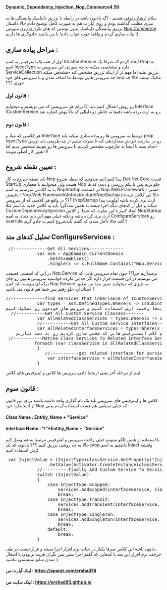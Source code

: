 #### Dynamic_Dependency_Injection_Nop_Commerce4.50
  سلام <a href="https://ershad95.github.io/">ارشاد رئوفی</a> هستم - اگه یادتون باشه در رابطه با تزریق داینامیک وابستگی ها یه سری مطلب گذاشته بودم و روی آپارات هم به صورت کامل توضیح دادم حالا  داستان تزریق وابستگی داینامیک بدون نوشتن کد های تکراری روی سورس  <a href="https://www.nopcommerce.com/">Nop Commerce</a> پیاده سازی کردم و واقعا خوب جواب داده! با من باشید جادوگری ها داریم :) 
## مراحل پیاده سازی : 
 اول از همه یک اینترفیس به اسم ICustomService ایجاد کردم که صرفا یک Prop به اسم InjectType داره و مشخصی میکنه به چه صورتی این سرویس به ServiceCollection تزریق بشه 
 اما مهم تر از اینکه تزریق مشخص کنه -مشخص میکنه چه سرویس هایی توسط ما اضافه شدن و با سرویس های خود nop تفکیک میشه حالا چه جوری ؟؟؟
### قانون اول : 
 برای هر سرویسی که می نویسیم و میخوایم DI رو روش اعماال کنیم باید Interface  ICustomService رو به ارث برده باشه دقیقا به خاطر دو دلیللی که بالا بهش اشاره شد.
### قانون دوم :‌ 
 هر کلاسی که میاد و Interface مرتبط به سرویس ها رو پیاده سازی میکنه باید prop InjectType رو در سازنده خودش مقداردهی کنه تا متوجه بشیم از چه طریقی باید تزریق انجام بشه 
 تا اینجا یه چارچوب مشخص کردیم تا سرویس ها رو بتونیم تشخیص بدیم اما هنوز کار اصلی مونده !!!
## تعیین نقطه شروع :
 باید نقطه شروع به کار Nop پیدا کنیم اینم مبدونیم که نقطه شروع Dot Net Core قست StartUp هست ولی میخواییم با معماری Nop جلو بریم پس با یکم بررسی و دیدن کد ها به یه کلاسی میرسیم به اسم NopStartup در قسمت Nop.Web.Framework - مسیر دقیقش ‌:‌ Nop.Web.Framework\Infrastructure\NopStartup.cs
 حالا این کلاس چیه ؟؟؟ در واقع هر کلاسی که از سرویس INopStartup ارث بری کرده باشه اولویت پیدا میکنه و قبل از کدهای دیگه اجرا میشه به همین سادگی!
 باید یه کلاس جدید به اسم مثلا CustomDependencyInjection ایجاد کنیم با این تفاوت که حتما از کلاس NopStartup ارث بری کرده باشه و نکته خیلی مهم این باید متدی به اسم ConfigureServices رو override کنه 
 حالا داخل متدی که گقتم بایدشروع کنیم به جادو گری!!!
## تحلیل کدهای متد ConfigureServices :
<pre>
 //-------------Get All Services-------------
            var asm = AppDomain.CurrentDomain
                .GetAssemblies()
                .Single(x => x.FullName.Contains("Nop.Services"));
</pre>

 در این کد اسمبلی قسمت Nop.Service برمیداریم چرا؟؟ چون تمام سرویس هایی که می نویسیم در این قسمت قرار داره اگر خدایی نکرده خواستید سرویس هاتون رو جای دیگه ای بنویسد باید اسم Nop.Service به چیزی که میخوایید تغییر بدید من تطبق استاندارد جلو رفتم پس شما هم قانون مند باشید !

<pre>
//-------------find Services that inheriance of ICustomService-------------
            var types = asm.DefinedTypes.Where(x => IsSubInterface(x, typeof(ICustomService))); 
یادتونه گقتم باید مشخص بشه چه سرویس هایی رو ما مشخص کردیم ! اینجا وقتشه ازش استفاده کنیم و سرویس های خودمون رو تفکیک کنیم
  //-----------Get All Custom Service Classess-------
            var allRelatedClassServices = types.Where(x => x.IsClass);
            //-----------Get All Custom Service Interfaces-------
            var allRelatedInterfaceServices = types.Where(x => x.IsInterface);
    تو این مرحله تمام کلاس ایمنترفیس هایی که شخصی سازی کردیم رو به دست میاریم 
 //-----------Matche Class Services To Related Interface Services-------
           foreach (var classService in allRelatedClassServices)
            {
               //-----------get related interface for service class-----------
                var interfaceService = allRelatedInterfaceServices.Single(x => x.Name == $"I{classService.Name}");           
            }
</pre>

 اینم از مرحله آخر یعنی ارتباط دادن سرویس ها کلاس و اینترفیس های کلاس 
## قانون سوم :  
کلاس ها و اینترفیس های سرویس باید یک نام گذاری واحد داشته باشند برای این قانون از استاندارد خود Nop که خیلی منطقی هم هست استفاده کردم یعنی :
#### Class Name : Entitiy_Name + "Service"
#### Interface Name : "I"+Entitiy_Name + "Service"
با استفاده از همین الگو میتونم خیلی راحت سرویس و اینترفیس مرتبط به هم وصل کنم
حالا به چه روشی تزریق کنیم ؟؟؟ 
یادتونه که یک prop داشتیم به اسم Inject وقتشه ازش استفاده کنیم 

<pre>
 var InjectValue = (InjectType)classService.GetProperty("Inject")
                .GetValue(Activator.CreateInstance(classService), null);
            //----------finally Add Custom Service To Service Collection-----------
            switch (InjectValue)
            {
                case InjectType.Scopped:
                    services.AddScoped(interfaceService, classService);
                    break;
                case InjectType.Transit:
                    services.AddTransient(interfaceService, classService);
                    break;
                case InjectType.SingleTon:
                    services.AddSingleton(interfaceService, classService);
                    break;
                default:
                    break;
            }
</pre>
 

یادتون باشه این کلاس صرفا یکبار در حیات نرم افزار اجرا میشه و قرار نیست در طی جرخف نرم افزار این متذ با کدهایی که گقتم اجرا بشن پس نگران هزینه بربودن یا اشغال شدن منابع سیستمی نباشید :)

#### لینک آپارت من : https://aparat.com/ershad74
#### لینک سایت من : https://ershad95.github.io
